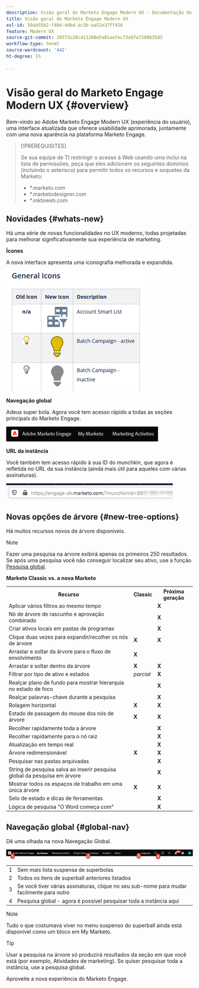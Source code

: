```yaml
---
description: Visão geral do Marketo Engage Modern UX - Documentação do Marketo - Documentação do produto
title: Visão geral do Marketo Engage Modern UX
exl-id: 50ab55b2-f40d-4dbd-ac3b-aa52e37ff426
feature: Modern UX
source-git-commit: 26573c20c411208e5a01aa7ec73a97e7208b35d5
workflow-type: tm+mt
source-wordcount: '441'
ht-degree: 1%

---
```


# Visão geral do Marketo Engage Modern UX {#overview}

Bem-vindo ao Adobe Marketo Engage Modern UX (experiência do usuário), uma interface atualizada que oferece usabilidade aprimorada, juntamente com uma nova aparência na plataforma Marketo Engage.

>[!PREREQUISITES]
>
>Se sua equipe de TI restringir o acesso à Web usando uma inclui na lista de permissões, peça que eles adicionem os seguintes domínios (incluindo o asterisco) para permitir todos os recursos e soquetes da Marketo:
>
>* *.marketo.com
>* *.marketodesigner.com
>* *.mktoweb.com

## Novidades {#whats-new}

Há uma série de novas funcionalidades no UX moderno, todas projetadas para melhorar significativamente sua experiência de marketing.

**Ícones**

A nova interface apresenta uma iconografia melhorada e expandida.

![](assets/overview-2.png)

**Navegação global**

Adeus super bola. Agora você tem acesso rápido a todas as seções principais do Marketo Engage.

![](assets/overview-5.png)

**URL da instância**

Você também tem acesso rápido à sua ID do munchkin, que agora é refletida no URL da sua instância (ainda mais útil para aqueles com várias assinaturas).

![](assets/overview-6.png)

## Novas opções de árvore {#new-tree-options}

Há muitos recursos novos de árvore disponíveis.

>[!NOTE]
>
>Fazer uma pesquisa na árvore exibirá apenas os primeiros 250 resultados. Se após uma pesquisa você não conseguir localizar seu ativo, use a função [Pesquisa global](/help/marketo/product-docs/marketo-engage-modern-ux/using-the-global-search.md).

**Marketo Classic vs. a nova Marketo**

<table>
 <tbody>
  <tr>
   <th>Recurso</th>
   <th>Classic</th>
   <th>Próxima geração</th>
  </tr>
  <tr>
   <td>Aplicar vários filtros ao mesmo tempo</td>
   <td></td>
   <td><strong>X</strong></td>
  </tr>
  <tr>
   <td>Nó de árvore de rascunho e aprovação combinado</td>
   <td></td>
   <td><strong>X</strong></td>
  </tr>
  <tr>
   <td>Criar ativos locais em pastas de programas</td>
   <td></td>
   <td><strong>X</strong></td>
  </tr>
  <tr>
   <td>Clique duas vezes para expandir/recolher os nós de árvore</td>
   <td><strong>X</strong></td>
   <td><strong>X</strong></td>
  </tr>
  <tr>
   <td>Arrastar e soltar da árvore para o fluxo de envolvimento</td>
   <td><strong>X</strong></td>
   <td></td>
  </tr>
  <tr>
   <td>Arrastar e soltar dentro da árvore</td>
   <td><strong>X</strong></td>
   <td><strong>X</strong></td>
  </tr>
  <tr>
   <td>Filtrar por tipo de ativo e estados</td>
   <td><i>parcial</i></td>
   <td><strong>X</strong></td>
  </tr>
  <tr>
   <td>Realçar plano de fundo para mostrar hierarquia no estado de foco</td>
   <td></td>
   <td><strong>X</strong></td>
  </tr>
  <tr>
   <td>Realçar palavras-chave durante a pesquisa</td>
   <td></td>
   <td><strong>X</strong></td>
  </tr>
  <tr>
   <td>Rolagem horizontal</td>
   <td><strong>X</strong></td>
   <td><strong>X</strong></td>
  </tr>
  <tr>
   <td>Estado de passagem do mouse dos nós de árvore</td>
   <td><strong>X</strong></td>
   <td><strong>X</strong></td>
  </tr>
  <tr>
   <td>Recolher rapidamente toda a árvore</td>
   <td></td>
   <td><strong>X</strong></td>
  </tr>
  <tr>
   <td>Recolher rapidamente para o nó raiz</td>
   <td></td>
   <td><strong>X</strong></td>
  </tr>
  <tr>
   <td>Atualização em tempo real</td>
   <td></td>
   <td><strong>X</strong></td>
  </tr>
  <tr>
   <td>Árvore redimensionável</td>
   <td><strong>X</strong></td>
   <td><strong>X</strong></td>
  </tr>
  <tr>
   <td>Pesquisar nas pastas arquivadas</td>
   <td></td>
   <td><strong>X</strong></td>
  </tr>
  <tr>
   <td>String de pesquisa salva ao inserir pesquisa global da pesquisa em árvore</td>
   <td></td>
   <td><strong>X</strong></td>
  </tr>
  <tr>
   <td>Mostrar todos os espaços de trabalho em uma única árvore</td>
   <td><strong>X</strong></td>
   <td><strong>X</strong></td>
  </tr>
  <tr>
   <td>Selo de estado e dicas de ferramentas</td>
   <td></td>
   <td><strong>X</strong></td>
  </tr>
  <tr>
   <td>Lógica de pesquisa "O Word começa com"</td>
   <td></td>
   <td><strong>X</strong></td>
  </tr>
 </tbody>
</table>

## Navegação global {#global-nav}

Dê uma olhada na nova Navegação Global.

![](assets/overview-7.png)

<table>
 <tbody>
  <tr>
   <td>1</td>
   <td>Sem mais lista suspensa de superbolas</td>
  </tr>
  <tr>
   <td>2</td>
   <td>Todos os itens de superball anteriores listados</td>
  </tr>
  <tr>
  <tr>
   <td>3</td>
   <td>Se você tiver várias assinaturas, clique no seu sub-nome para mudar facilmente para outro</td>
  </tr>
  <tr>
   <td>4</td>
   <td>Pesquisa global - agora é possível pesquisar toda a instância aqui</td>
  </tr>
 </tbody>
</table>

>[!NOTE]
>
>Tudo o que costumava viver no menu suspenso do superball ainda está disponível como um bloco em My Marketo.

>[!TIP]
>
>Usar a pesquisa na árvore só produzirá resultados da seção em que você está (por exemplo, Atividades de marketing). Se quiser pesquisar toda a instância, use a pesquisa global.

Aproveite a nova experiência do Marketo Engage.
